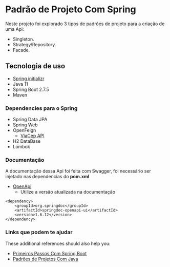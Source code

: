 # Padrão de Projeto Com Spring
Neste projeto  foi explorado 3 tipos de padrões de projeto para a criação de uma Api:

* Singleton.
* Strategy/Repository.
* Facade.

## Tecnologia de uso

* [Spring initializr](https://start.spring.io/)
* Java 11
* Spring Boot 2.7.5
* Maven


### Dependencies para o Spring

* Spring Data JPA
* Spring Web
* OpenFeign 
   * [ViaCep API](https://viacep.com.br/)
* H2 DataBase
* Lombok

### Documentação
A documentação dessa Api foi feita com Swagger, foi necessário ser injetado nas dependencias do **pom.xml**

* [OpenApi](https://springdoc.org/#javadoc-support)
    * Utilize a versão atualizada na documentação
```
<dependency>
    <groupId>org.springdoc</groupId>
    <artifactId>springdoc-openapi-ui</artifactId>
    <version>1.6.12</version>
</dependency>
```

### Links que podem te ajudar
These additional references should also help you:

* [Primeiros Passos Com Spring Boot](https://www.devmedia.com.br/primeiros-passos-com-o-spring-boot/33654)
* [Padrões de Projetos Com Java](https://www.devmedia.com.br/guia/padroes-de-projeto-em-java/34456)
